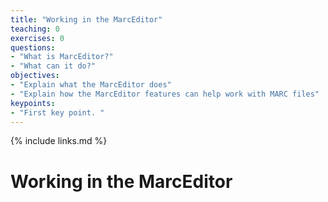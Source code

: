 ```yaml
---
title: "Working in the MarcEditor"
teaching: 0
exercises: 0
questions:
- "What is MarcEditor?"
- "What can it do?"
objectives:
- "Explain what the MarcEditor does"
- "Explain how the MarcEditor features can help work with MARC files"
keypoints:
- "First key point. "
---
```


{% include links.md %}


# Working in the MarcEditor
